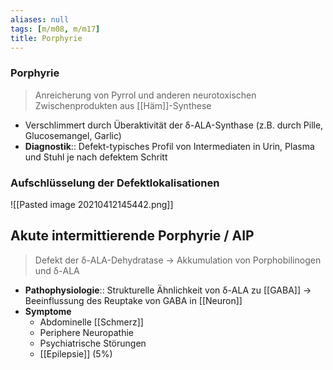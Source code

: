 ```yaml
---
aliases: null
tags: [m/m08, m/m17]
title: Porphyrie
---
```

### Porphyrie 
> Anreicherung von Pyrrol und anderen neurotoxischen Zwischenprodukten aus [[Häm]]-Synthese
- Verschlimmert durch Überaktivität der δ-ALA-Synthase (z.B. durch Pille, Glucosemangel, Garlic)
- **Diagnostik**:: Defekt-typisches Profil von Intermediaten in Urin, Plasma und Stuhl je nach defektem Schritt

### Aufschlüsselung der Defektlokalisationen
![[Pasted image 20210412145442.png]]

## Akute intermittierende Porphyrie / AIP
> Defekt der δ-ALA-Dehydratase → Akkumulation von Porphobilinogen und δ-ALA
- **Pathophysiologie**:: Strukturelle Ähnlichkeit von δ-ALA zu [[GABA]] → Beeinflussung des Reuptake von GABA in [[Neuron]]
- **Symptome**
	- Abdominelle [[Schmerz]]
	- Periphere Neuropathie
	- Psychiatrische Störungen
	- [[Epilepsie]] (5%)